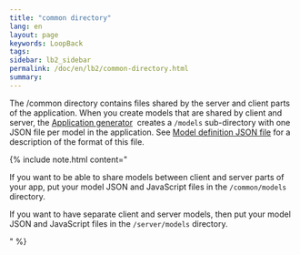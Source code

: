 ```yaml
---
title: "common directory"
lang: en
layout: page
keywords: LoopBack
tags:
sidebar: lb2_sidebar
permalink: /doc/en/lb2/common-directory.html
summary:
---
```


The /common directory contains files shared by the server and client parts of the application.
When you create models that are shared by client and server, the
[Application generator](/doc/en/lb2/Application-generator.html) 
creates a `/models` sub-directory with one JSON file per model in the application.
See [Model definition JSON file](/doc/en/lb2/Model-definition-JSON-file.html) for a description of the format of this file. 

{% include note.html content="

If you want to be able to share models between client and server parts of your app, put your model JSON and JavaScript files in the `/common/models` directory.

If you want to have separate client and server models, then put your model JSON and JavaScript files in the `/server/models` directory.

" %}